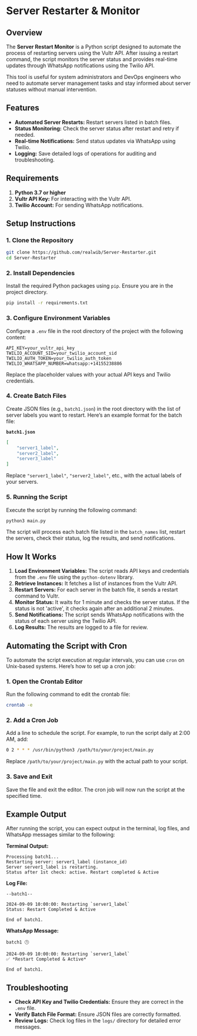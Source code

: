 # Server Restarter & Monitor

## Overview

The **Server Restart Monitor** is a Python script designed to automate the process of restarting servers using the Vultr API. After issuing a restart command, the script monitors the server status and provides real-time updates through WhatsApp notifications using the Twilio API.

This tool is useful for system administrators and DevOps engineers who need to automate server management tasks and stay informed about server statuses without manual intervention.

## Features

- **Automated Server Restarts:** Restart servers listed in batch files.
- **Status Monitoring:** Check the server status after restart and retry if needed.
- **Real-time Notifications:** Send status updates via WhatsApp using Twilio.
- **Logging:** Save detailed logs of operations for auditing and troubleshooting.

## Requirements

1. **Python 3.7 or higher**
2. **Vultr API Key:** For interacting with the Vultr API.
3. **Twilio Account:** For sending WhatsApp notifications.

## Setup Instructions

### 1. Clone the Repository

```bash
git clone https://github.com/realwib/Server-Restarter.git
cd Server-Restarter
```

### 2. Install Dependencies

Install the required Python packages using `pip`. Ensure you are in the project directory.

```bash
pip install -r requirements.txt
```

### 3. Configure Environment Variables

Configure a `.env` file in the root directory of the project with the following content:

```plaintext
API_KEY=your_vultr_api_key
TWILIO_ACCOUNT_SID=your_twilio_account_sid
TWILIO_AUTH_TOKEN=your_twilio_auth_token
TWILIO_WHATSAPP_NUMBER=whatsapp:+14155238886
```

Replace the placeholder values with your actual API keys and Twilio credentials.

### 4. Create Batch Files

Create JSON files (e.g., `batch1.json`) in the root directory with the list of server labels you want to restart. Here’s an example format for the batch file:

**`batch1.json`**
```json
[
    "server1_label",
    "server2_label",
    "server3_label"
]
```

Replace `"server1_label"`, `"server2_label"`, etc., with the actual labels of your servers.

### 5. Running the Script

Execute the script by running the following command:

```bash
python3 main.py
```

The script will process each batch file listed in the `batch_names` list, restart the servers, check their status, log the results, and send notifications.

## How It Works

1. **Load Environment Variables:** The script reads API keys and credentials from the `.env` file using the `python-dotenv` library.
2. **Retrieve Instances:** It fetches a list of instances from the Vultr API.
3. **Restart Servers:** For each server in the batch file, it sends a restart command to Vultr.
4. **Monitor Status:** It waits for 1 minute and checks the server status. If the status is not 'active', it checks again after an additional 2 minutes.
5. **Send Notifications:** The script sends WhatsApp notifications with the status of each server using the Twilio API.
6. **Log Results:** The results are logged to a file for review.

## Automating the Script with Cron

To automate the script execution at regular intervals, you can use `cron` on Unix-based systems. Here’s how to set up a cron job:

### 1. Open the Crontab Editor

Run the following command to edit the crontab file:

```bash
crontab -e
```

### 2. Add a Cron Job

Add a line to schedule the script. For example, to run the script daily at 2:00 AM, add:

```bash
0 2 * * * /usr/bin/python3 /path/to/your/project/main.py
```

Replace `/path/to/your/project/main.py` with the actual path to your script.

### 3. Save and Exit

Save the file and exit the editor. The cron job will now run the script at the specified time.

## Example Output

After running the script, you can expect output in the terminal, log files, and WhatsApp messages similar to the following:

**Terminal Output:**
```
Processing batch1...
Restarting server: server1_label (instance_id)
Server server1_label is restarting.
Status after 1st check: active. Restart completed & Active
```

**Log File:**
```
--batch1--

2024-09-09 10:00:00: Restarting `server1_label`
Status: Restart Completed & Active

End of batch1.
```

**WhatsApp Message:**
```
batch1 🕒

2024-09-09 10:00:00: Restarting `server1_label`
✅ *Restart Completed & Active*

End of batch1.
```

## Troubleshooting

- **Check API Key and Twilio Credentials:** Ensure they are correct in the `.env` file.
- **Verify Batch File Format:** Ensure JSON files are correctly formatted.
- **Review Logs:** Check log files in the `logs/` directory for detailed error messages.
